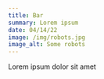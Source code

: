 ```yaml
---
title: Bar
summary: Lorem ipsum
date: 04/14/22
image: /img/robots.jpg
image_alt: Some robots
---
```


Lorem ipsum dolor sit amet
